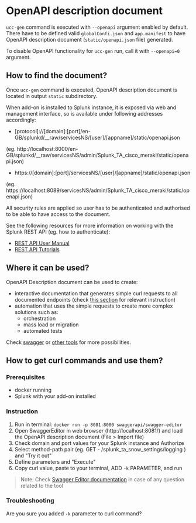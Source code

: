 # OpenAPI description document

`ucc-gen` command is executed with `--openapi` argument enabled by default.
There have to be defined valid `globalConfi.json` and `app.manifest` to have OpenAPI description document (`static/openapi.json` file) generated.

To disable OpenAPI functionality for `ucc-gen` run, call it with `--openapi=0` argument.

## How to find the document?

Once `ucc-gen` command is executed, OpenAPI description document is located in output `static` subdirectory.

When add-on is installed to Splunk instance, it is exposed via web and management interface, so is available under following addresses accordingly:

* \[protocol\]://\[domain\]:\[port\]/en-GB/splunkd/__raw/servicesNS/\[user\]/\[appname\]/static/openapi.json

(eg. http://localhost:8000/en-GB/splunkd/__raw/servicesNS/admin/Splunk_TA_cisco_meraki/static/openapi.json)

* https://\[domain\]:\[port\]/servicesNS/\[user\]/\[appname\]/static/openapi.json

(eg. https://localhost:8089/servicesNS/admin/Splunk_TA_cisco_meraki/static/openapi.json)

All security rules are applied so user has to be authenticated and authorised to be able to have access to the document.

See the following resources for more information on working with the Splunk REST API (eg. how to authenticate):

* [REST API User Manual](http://docs.splunk.com/Documentation/Splunk/9.0.3/RESTUM/RESTusing)
* [REST API Tutorials](http://docs.splunk.com/Documentation/Splunk/9.0.3/RESTTUT/RESTconfigurations)

## Where it can be used?

OpenAPI Description document can be used to create:

* interactive documentation that generates simple curl requests to all documented endpoints (check [this section](#how-to-get-curl-commands-and-use-them) for relevant instruction)
* automation that uses the simple requests to create more complex solutions such as:
    * orchestration
    * mass load or migration
    * automated tests

Check [swagger](https://swagger.io/) or [other tools](https://github.com/OAI/OpenAPI-Specification/blob/main/IMPLEMENTATIONS.md) for more possibilities.

## How to get curl commands and use them?

### Prerequisites

* docker running
* Splunk with your add-on installed

### Instruction

1. Run in terminal: `docker run -p 8081:8080 swaggerapi/swagger-editor`
2. Open SwaggerEditor in web browser (http://localhost:8081/) and load the OpenAPI description document (File > Import file)
3. Check domain and port values for your Splunk instance and Authorize
4. Select method-path pair (eg. GET - /splunk_ta_snow_settings/logging ) and "Try it out"
5. Define parameters and "Execute"
6. Copy curl value, paste to your terminal, ADD `-k` PARAMETER, and run

> Note: Check [Swagger Editor documentation](https://swagger.io/tools/swagger-editor/) in case of any question related to the tool

### Troubleshooting

Are you sure you added `-k` parameter to curl command?